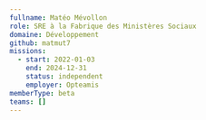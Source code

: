 ```yaml
---
fullname: Matéo Mévollon
role: SRE à la Fabrique des Ministères Sociaux
domaine: Développement
github: matmut7
missions:
  - start: 2022-01-03
    end: 2024-12-31
    status: independent
    employer: Opteamis
memberType: beta
teams: []
---
```

